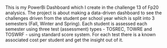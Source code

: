 This is my PowerBi Dashboard which I create in the challenge 13 of Fp20 analysics.
The project is about making a data-driven dashboard to see the challenges driven from the student per school year which is split into 3 semesters (Fall, Winter and Spring). 
Each student is assessed each semester using three test (assessment) types - TOSREC, TOWRE and TOSWRF - using standard score system. 
For each test there is a known associated cost per student and get the insight out of it.
